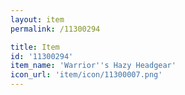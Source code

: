 ```yaml
---
layout: item
permalink: /11300294

title: Item
id: '11300294'
item_name: 'Warrior''s Hazy Headgear'
icon_url: 'item/icon/11300007.png'
---
```

